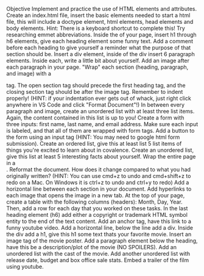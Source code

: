 Objective
Implement and practice the use of HTML elements and attributes.
Create an index.html file, insert the basic elements needed to start a html file, this will include a doctype element, html elements, head elements and body elements. Hint: There is a keyboard shortcut to complete this! Try researching emmet abbreviations.
Inside the <body> of your page, insert h1 through h6 elements, give each heading element some funny text.
Add a comment before each heading to give yourself a reminder what the purpose of that section should be.
Insert a div element, inside of the div insert 6 paragraph elements. Inside each, write a little bit about yourself.
Add an image after each paragraph in your page.
"Wrap" each section (heading, paragraph, and image) with a <section> tag. The open section tag should precede the first heading tag, and the closing section tag should be after the image tag. Remember to indent properly! (HINT: if your indentation ever gets out of whack, just right click anywhere in VS Code and click "Format Document"!)
In between every paragraph and image, create an unordered list with at least three list items. Again, the content contained in this list is up to you!
Create a form with three inputs: first name, last name, and email address. Make sure each input is labeled, and that all of them are wrapped with form tags.
Add a button to the form using an input tag (HINT: You may need to google html form submission).
Create an ordered list, give this at least list 5 list items of things you're excited to learn about in covalence.
Create an unordered list, give this list at least 5 interesting facts about yourself.
Wrap the entire page in a <div>.
Reformat the document. How does it change compared to what you had originally written? (HINT: You can use cmd+z to undo and cmd+shift+z to redo on a Mac. On Windows it is ctrl+z to undo and ctrl+y to redo)
Add a horizontal line between each section in your document.
Add hyperlinks to each image that opens the image in a new tab.
At the top of your page, create a table with the following columns (headers): Month, Day, Year.
Then, add a row for each day that you worked on these tasks.
In the last heading element (h6) add either a copyright or trademark HTML symbol entity to the end of the text content.
Add an anchor tag, have this link to a funny youtube video.
Add a horizontal line, below the line add a div.
Inside the div add a h1, give this h1 some text thats your favorite movie.
Insert an image tag of the movie poster.
Add a paragraph element below the heading, have this be a description/plot of the movie (NO SPOILERS).
Add an unordered list with the cast of the movie.
Add another unordered list with release date, budget and box office sale stats.
Embed a trailer of the film using youtube.

